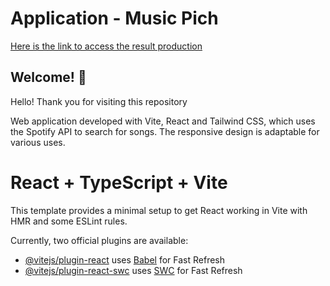 # Application - Music Pich

[Here is the link to access the result production](https://music-pich-dev-nana.vercel.app/)


## Welcome! 👋

Hello! Thank you for visiting this repository

Web application developed with Vite, React and Tailwind CSS, which uses the Spotify API to search for songs. The responsive design is adaptable for various uses.

# React + TypeScript + Vite

This template provides a minimal setup to get React working in Vite with HMR and some ESLint rules.

Currently, two official plugins are available:

- [@vitejs/plugin-react](https://github.com/vitejs/vite-plugin-react/blob/main/packages/plugin-react/README.md) uses [Babel](https://babeljs.io/) for Fast Refresh
- [@vitejs/plugin-react-swc](https://github.com/vitejs/vite-plugin-react-swc) uses [SWC](https://swc.rs/) for Fast Refresh
